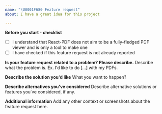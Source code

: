 ```yaml
---
name: "\U0001F680 Feature request"
about: I have a great idea for this project

---
```


**Before you start - checklist**
 - [ ] I understand that React-PDF does not aim to be a fully-fledged PDF viewer and is only a tool to make one
 - [ ] I have checked if this feature request is not already reported

**Is your feature request related to a problem? Please describe.**
Describe what the problem is. Ex. I'd like to do […] with my PDFs.

**Describe the solution you'd like**
What you want to happen?

**Describe alternatives you've considered**
Describe alternative solutions or features you've considered, if any.

**Additional information**
Add any other context or screenshots about the feature request here.
